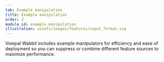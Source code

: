 ```yaml
---
tab: Example manipulation
title: Example manipulation
order: 2
module_id: example_manipulation
illustration: assets/images/features/input_format.svg
---
```


Vowpal Wabbit includes example manipulators for efficiency and ease of deployment so you can suppress or combine different feature sources to maximize performance.
